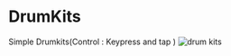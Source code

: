 # DrumKits
Simple Drumkits(Control : Keypress and tap )
![drum kits](https://user-images.githubusercontent.com/71004111/149473535-8cd68f43-fefc-4cf0-9723-550d30c1b8a1.png)

